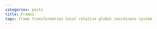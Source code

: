```yaml
---
categories: posts
title: Frames
tags: frame transformation local relative global coordinate system
---
```

